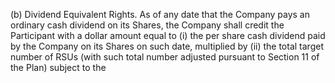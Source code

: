 (b)  Dividend Equivalent Rights.  As of any date that the Company pays an ordinary
cash dividend on its Shares, the Company shall credit the Participant with a dollar amount equal to (i) the
per share cash dividend paid by the Company on its Shares on such date, multiplied by (ii) the total target
number  of  RSUs  (with  such  total  number  adjusted  pursuant  to  Section  11  of  the  Plan)  subject  to  the